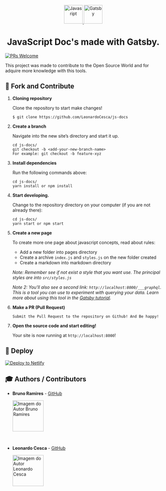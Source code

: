 <p align="center">
  <a href="https://javascript-docs.netlify.com/">
    <img alt="Javasript" src="https://i.ya-webdesign.com/images/vector-javascript-1.png" width="60" />
  </a>
  <a href="https://www.gatsbyjs.org">
    <img alt="Gatsby" src="https://www.gatsbyjs.org/monogram.svg" width="60" />
  </a>
</p>
<h1 align="center">
  JavaScript Doc's made with Gatsby.
</h1>

[![PRs Welcome](https://img.shields.io/badge/PRs-welcome-brightgreen.svg?style=flat-square)](http://makeapullrequest.com)

This project was made to contribute to the Open Source World and for adquire more knowledge with this tools.

## 🚀 Fork and Contribute

1.  **Cloning repository**

    Clone the repository to start make changes!

    ```shell
    $ git clone https://github.com/LeonardoCesca/js-docs
    ```

1.  **Create a branch**

    Navigate into the new site’s directory and start it up.

    ```shell
    cd js-docs/
    git checkout -b <add-your-new-branch-name>
    For example: git checkout -b feature-xyz
    ```

1.  **Install dependencies**

    Run the following commands above:

    ```shell
    cd js-docs/
    yarn install or npm install
    ```

1.  **Start developing.**

    Change to the repository directory on your computer (if you are not already there):

    ```shell
    cd js-docs/
    yarn start or npm start
    ```

1. **Create a new page**

    To create more one page about javascript concepts, read about rules:

    * Add a new folder into pages directory
    * Create a archive `index.js` and `styles.js` on the new folder created
    * Create a markdown into markdown directory
    
    _Note: Remember see if not exist a style that you want use. The principal styles are into `src/styles.js`_ 

    _Note 2: You'll also see a second link: _`http://localhost:8000/___graphql`_. This is a tool you can use to experiment with querying your data. Learn more about using this tool in the [Gatsby tutorial](https://www.gatsbyjs.org/tutorial/part-five/#introducing-graphiql)._

1.  **Make a PR (Pull Request)**

    ```shell
    Submit the Pull Request to the repository on Github! And Be happy!
    ```

1.  **Open the source code and start editing!**

    Your site is now running at `http://localhost:8000`!

## 💫 Deploy

[![Deploy to Netlify](https://www.netlify.com/img/deploy/button.svg)](https://app.netlify.com/start/)

## 🎓 Authors / Contributors

- **Bruno Ramires** - [GitHub](https://github.com/brunormferreira)

  <a href="https://github.com/brunormferreira">
    <img 
    alt="Imagem do Autor Bruno Ramires" src="https://avatars0.githubusercontent.com/u/35575092?s=460&v=4" width="100">
  </a>

<br />

- **Leonardo Cesca** - [GitHub](https://github.com/LeonardoCesca)

  <a href="https://github.com/LeonardoCesca">
    <img 
    alt="Imagem do Autor Leonardo Cesca" src="https://avatars0.githubusercontent.com/u/22780548?s=460&v=4" width="100">
  </a>
